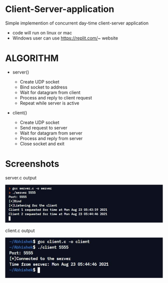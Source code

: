 # Client-Server-application
Simple implemention of concurrent day-time client-server application
- code will run on linux or mac
- Windows user can use https://replit.com/~ website

# ALGORITHM

- server()
	- Create UDP socket
  - Bind socket to address
  - Wait for datagram from client
  - Process and reply to client request
  - Repeat while server is active

- client()
  - Create UDP socket
  - Send request to server
  - Wait for datagram from server
  - Process and reply from server
  - Close socket and exit


# Screenshots
server.c output

![Image of server](https://github.com/AbhishekKumarSingh00/Client-Server-application/blob/main/server-output.jpg)

client.c output

![Image of client](https://github.com/AbhishekKumarSingh00/Client-Server-application/blob/main/client-output.jpg)
